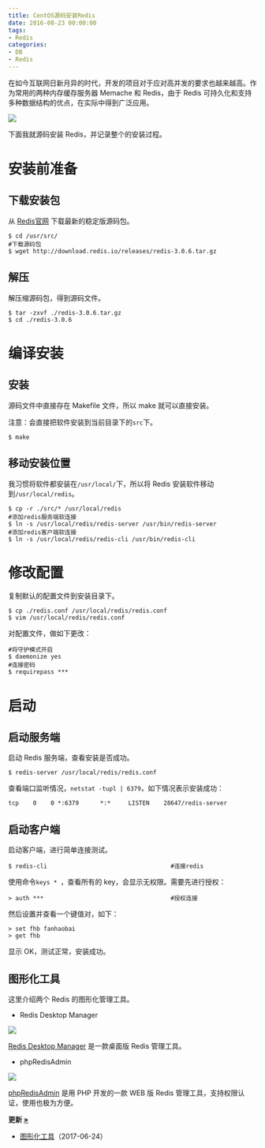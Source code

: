 ```yaml
---
title: CentOS源码安装Redis
date: 2016-08-23 00:00:00
tags:
- Redis
categories:
- DB
- Redis
---
```


在如今互联网日新月异的时代，开发的项目对于应对高并发的要求也越来越高。作为常用的两种内存缓存服务器 Memache 和 Redis，由于 Redis 可持久化和支持多种数据结构的优点，在实际中得到广泛应用。

![](https://img3.fanhaobai.com/2016/08/redis-install/vz83vwhWqtQckz-ZKarnv_5S.jpg)<!--more-->

下面我就源码安装 Redis，并记录整个的安装过程。

# 安装前准备

##  下载安装包

从 [Redis官网](http://redis.io/download) 下载最新的稳定版源码包。

```Shell
$ cd /usr/src/
#下载源码包
$ wget http://download.redis.io/releases/redis-3.0.6.tar.gz
```

## 解压

解压缩源码包，得到源码文件。

```Shell
$ tar -zxvf ./redis-3.0.6.tar.gz
$ cd ./redis-3.0.6
```

# 编译安装

## 安装

源码文件中直接存在 Makefile 文件，所以 make 就可以直接安装。

注意：会直接把软件安装到当前目录下的`src`下。

```Shell
$ make
```

## 移动安装位置

我习惯将软件都安装在`/usr/local/`下，所以将 Redis 安装软件移动到`/usr/local/redis`。

```Shell
$ cp -r ./src/* /usr/local/redis
#添加redis服务端软连接
$ ln -s /usr/local/redis/redis-server /usr/bin/redis-server
#添加redis客户端软连接
$ ln -s /usr/local/redis/redis-cli /usr/bin/redis-cli                     
```

# 修改配置

复制默认的配置文件到安装目录下。

```Shell
$ cp ./redis.conf /usr/local/redis/redis.conf
$ vim /usr/local/redis/redis.conf
```

对配置文件，做如下更改：

```Shell
#将守护模式开启
$ daemonize yes
#连接密码
$ requirepass ***                                                      
```

# 启动

## 启动服务端

启动 Redis 服务端，查看安装是否成功。

```Shell
$ redis-server /usr/local/redis/redis.conf
```

查看端口监听情况，`netstat -tupl | 6379`，如下情况表示安装成功：

```Shell
tcp    0    0 *:6379      *:*     LISTEN    28647/redis-server 
```

## 启动客户端

启动客户端，进行简单连接测试。

```Shell
$ redis-cli                                   #连接redis 
```
使用命令`keys * `，查看所有的 key，会显示无权限。需要先进行授权：

```Shell
> auth ***                                    #授权连接  
```

然后设置并查看一个键值对，如下：

```Shell
> set fhb fanhaobai
> get fhb
```

显示 OK，测试正常，安装成功。

## 图形化工具

这里介绍两个 Redis 的图形化管理工具。

* Redis Desktop Manager

![](https://img4.fanhaobai.com/2016/08/redis-install/bf751f29-f293-49cc-b57d-935edba1d175.png)

[Redis Desktop Manager](https://redisdesktop.com/) 是一款桌面版 Redis 管理工具。

* phpRedisAdmin

![](https://img5.fanhaobai.com/2016/08/redis-install/20339264-ea65-4bf2-b247-f1d085cc66c3.png)

[phpRedisAdmin](https://github.com/erikdubbelboer/phpRedisAdmin) 是用 PHP 开发的一款 WEB 版 Redis 管理工具，支持权限认证，使用也极为方便。

**更新 [»]()**

* [图形化工具](#图形化工具)<span>（2017-06-24）</span>